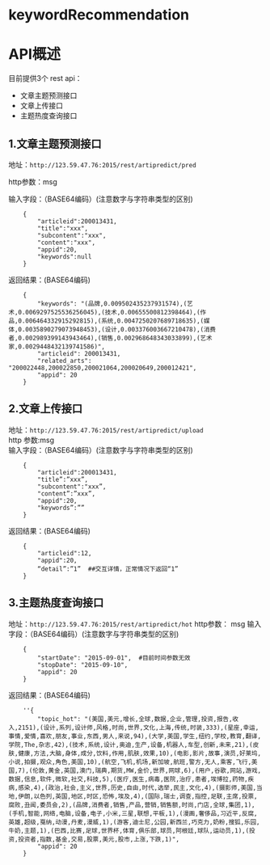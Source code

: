 # keywordRecommendation
# API概述
目前提供3个 rest api：
- 文章主题预测接口
- 文章上传接口
- 主题热度查询接口

## 1.文章主题预测接口
地址：`http://123.59.47.76:2015/rest/artipredict/pred`

http参数：msg

输入字段：（BASE64编码）(注意数字与字符串类型的区别)  
```
	{  
		"articleid":200013431,    
		"title":"xxx",    
		"subcontent":"xxx",      
		"content":"xxx",     
		"appid":20,      
		"keywords":null    
	}      
```   
返回结果：(BASE64编码)  
```
	{  
		"keywords": "(品牌,0.009502435237931574),(艺术,0.0069297525536256045),(技术,0.00655500812398464),(作品,0.006464332915292815),(系统,0.0047250207689718635),(媒体,0.0035890279073948453),(设计,0.003376003667210478),(消费者,0.002989399143943464),(销售,0.002968648343033899),(艺术家,0.0029448432139741586)",  
		"articleid": 200013431,  
		"related_arts": "200022448,200022850,200021064,200020649,200012421",  
		"appid": 20   
	}   
```
## 2.文章上传接口  
地址：`http://123.59.47.76:2015/rest/artipredict/upload`  
http 参数:msg  
输入字段：（BASE64编码）(注意数字与字符串类型的区别)  
```
	{
		"articleid":200013431,
		"title”:”xxx”,
		"subcontent":"xxx”,
		"content”:”xxx”,
		"appid":20,
		"keywords”:””
	}
```
返回结果：(BASE64编码)
```
	{
		"articleid":12,
		"appid":20,
		“detail”:”1”  ##交互详情，正常情况下返回“1”
	}
```
## 3.主题热度查询接口
地址：`http://123.59.47.76:2015/rest/artipredict/hot`
http参数： msg
输入字段：（BASE64编码）(注意数字与字符串类型的区别)
```
	{
		"startDate": "2015-09-01",  #目前时间参数无效
		"stopDate": "2015-09-10",
		"appid": 20
	}
```
返回结果：(BASE64编码) 
```
	''{
		"topic_hot": "(美国,美元,增长,全球,数据,企业,管理,投资,报告,收入,2151),(设计,系列,设计师,风格,时尚,世界,文化,上海,传统,时装,333),(星座,幸运,事情,爱情,喜欢,朋友,事业,东西,男人,来说,94),(大学,美国,学生,纽约,学校,教育,翻译,学院,The,杂志,42),(技术,系统,设计,奥迪,生产,设备,机器人,车型,创新,未来,21),(皮肤,健康,方法,大脑,身体,成分,饮料,作用,肌肤,效果,10),(电影,影片,故事,演员,好莱坞,小说,拍摄,观众,角色,美国,10),(航空,飞机,机场,新加坡,航班,警方,无人,乘客,飞行,美国,7),(伦敦,黄金,英国,澳门,瑞典,期货,MW,金价,世界,网球,6),(用户,谷歌,网站,游戏,数据,信息,软件,微软,社交,科技,5),(医疗,医生,病毒,医院,治疗,患者,埃博拉,药物,疾病,感染,4),(政治,社会,主义,世界,历史,自由,时代,选举,民主,文化,4),(摄影师,美国,当地,伊朗,以色列,英国,地区,时区,恐怖,埃及,4),(国际,瑞士,调查,指控,足联,主席,投票,腐败,丑闻,委员会,2),(品牌,消费者,销售,产品,营销,销售额,时尚,门店,全球,集团,1),(手机,智能,网络,电脑,设备,电子,小米,三星,联想,平板,1),(漫画,奢侈品,习近平,反腐,英雄,超级,戛纳,动漫,丹麦,漫威,1),(游客,迪士尼,公园,新西兰,巧克力,奶粉,搜狐,乐园,牛奶,主题,1),(巴西,比赛,足球,世界杯,体育,俱乐部,球员,阿根廷,球队,运动员,1),(投资,投资者,指数,基金,交易,股票,美元,股市,上涨,下跌,1)",
		"appid": 20
	}
```
